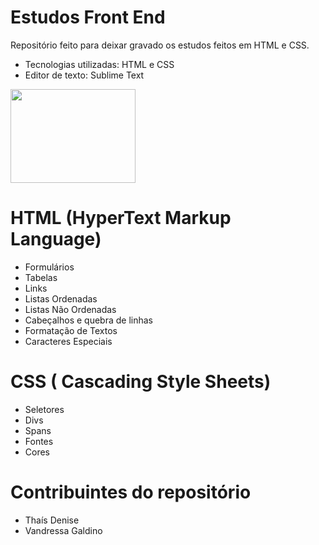 # Estudos Front End

Repositório feito para deixar gravado os estudos feitos em HTML e CSS. 

- Tecnologias utilizadas: HTML e CSS
- Editor de texto: Sublime Text 



 <a href="url"><img src="http://portalwebdesigner.com/wp-content/uploads/2016/06/Exemplo-CSS-e-HTML-300x165.png" width="200" height="150"></a>



# HTML (HyperText Markup Language) 

- Formulários
- Tabelas
- Links
- Listas Ordenadas
- Listas Não Ordenadas 
- Cabeçalhos e quebra de linhas
- Formatação de Textos
- Caracteres Especiais 

# CSS ( Cascading Style Sheets) 

- Seletores 
- Divs
- Spans
- Fontes
- Cores

# Contribuintes do repositório 

- Thaís Denise
- Vandressa Galdino 



 

